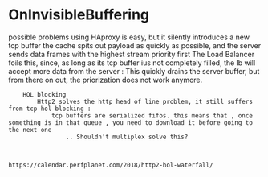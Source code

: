 # OnInvisibleBuffering

possible problems
        using HAproxy is easy, but it silently introduces a new tcp buffer
            the cache spits out payload as quickly as possible, and the server sends data frames with the highest stream priority first
                The Load Balancer foils this, since, as long as its tcp buffer ius not completely filled, the lb will accept more data from the server : This quickly drains the server buffer, but from there on out, the priorization does not work anymore.

        HOL blocking
            Http2 solves the http head of line problem, it still suffers from tcp hol blocking : 
                tcp buffers are serialized fifos. this means that , once something is in that queue , you need to download it before going to the next one
                    .. Shouldn't multiplex solve this? 
    


    https://calendar.perfplanet.com/2018/http2-hol-waterfall/
